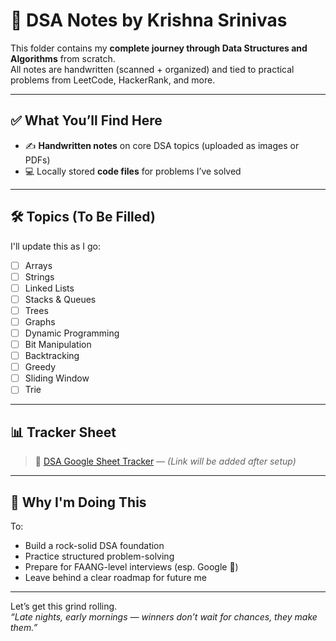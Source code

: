 # 🧠 DSA Notes by Krishna Srinivas

This folder contains my **complete journey through Data Structures and Algorithms** from scratch.  
All notes are handwritten (scanned + organized) and tied to practical problems from LeetCode, HackerRank, and more.

---

## ✅ What You’ll Find Here

- ✍️ **Handwritten notes** on core DSA topics (uploaded as images or PDFs)
- 💻 Locally stored **code files** for problems I’ve solved

---

## 🛠️ Topics (To Be Filled)

I'll update this as I go:

- [ ] Arrays
- [ ] Strings
- [ ] Linked Lists
- [ ] Stacks & Queues
- [ ] Trees
- [ ] Graphs
- [ ] Dynamic Programming
- [ ] Bit Manipulation
- [ ] Backtracking
- [ ] Greedy
- [ ] Sliding Window
- [ ] Trie

---

## 📊 Tracker Sheet

> 🔗 [DSA Google Sheet Tracker](#) — *(Link will be added after setup)*

---

## 📌 Why I'm Doing This

To:
- Build a rock-solid DSA foundation
- Practice structured problem-solving
- Prepare for FAANG-level interviews (esp. Google 👀)
- Leave behind a clear roadmap for future me

---

Let’s get this grind rolling.  
_“Late nights, early mornings — winners don’t wait for chances, they make them.”_
